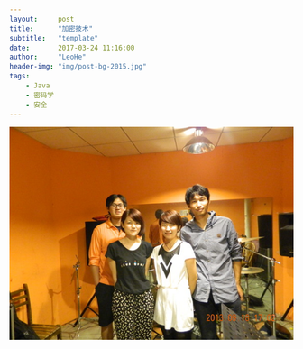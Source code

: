 ```yaml
---
layout:     post
title:      "加密技术"
subtitle:   "template"
date:       2017-03-24 11:16:00
author:     "LeoHe"
header-img: "img/post-bg-2015.jpg"
tags:
    - Java
    - 密码学
    - 安全
---
```


![MXX](/img/about-bg.jpg)
